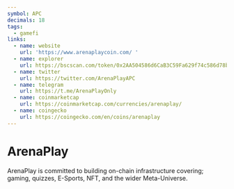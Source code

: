```yaml
---
symbol: APC
decimals: 18
tags:
  - gamefi
links:
  - name: website
    url: 'https://www.arenaplaycoin.com/ '
  - name: explorer
    url: https://bscscan.com/token/0x2AA504586d6CaB3C59Fa629f74c586d78b93A025
  - name: twitter
    url: https://twitter.com/ArenaPlayAPC
  - name: telegram
    url: https://t.me/ArenaPlayOnly
  - name: coinmarketcap
    url: https://coinmarketcap.com/currencies/arenaplay/
  - name: coingecko
    url: https://coingecko.com/en/coins/arenaplay
---
```


# ArenaPlay

ArenaPlay is committed to building on-chain infrastructure covering; gaming, quizzes, E-Sports, NFT, and the wider Meta-Universe.
